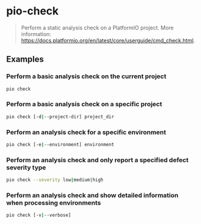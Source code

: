 # pio-check

> Perform a static analysis check on a PlatformIO project. More information: <https://docs.platformio.org/en/latest/core/userguide/cmd_check.html>.

## Examples

### Perform a basic analysis check on the current project

```bash
pio check
```

### Perform a basic analysis check on a specific project

```bash
pio check [-d|--project-dir] project_dir
```

### Perform an analysis check for a specific environment

```bash
pio check [-e|--environment] environment
```

### Perform an analysis check and only report a specified defect severity type

```bash
pio check --severity low|medium|high
```

### Perform an analysis check and show detailed information when processing environments

```bash
pio check [-v|--verbose]
```
